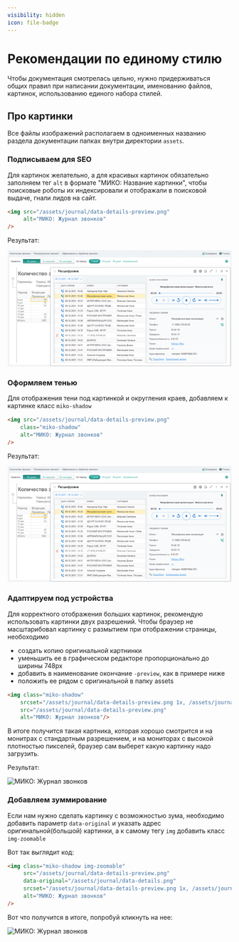 ```yaml
---
visibility: hidden
icon: file-badge
---
```

# Рекомендации по единому стилю

Чтобы документация смотрелась цельно, нужно придерживаться общих правил при написании документации, 
именованию файлов, картинок, использованию единого набора стилей.

## Про картинки
Все файлы изображений располагаем в одноименных названию раздела документации папках внутри директории `assets`.

### Подписываем для SEO
Для картинок желательно, а для красивых картинок обязательно заполняем тег `alt` в формате "МИКО: Название картинки",
чтобы поисковые роботы их индексировали и отображали в поисковой выдаче, гнали лидов на сайт.

```html
<img src="/assets/journal/data-details-preview.png" 
     alt="МИКО: Журнал звонков"
/>
```

Результат:

<img src="/assets/journal/data-details-preview.png"
alt="МИКО: Журнал звонков"
/>

### Оформляем тенью

Для отображения тени под картинкой и округления краев, добавляем к картинке класс `miko-shadow`

```html
<img src="/assets/journal/data-details-preview.png" 
    class="miko-shadow" 
    alt="МИКО: Журнал звонков"
/>
```

Результат:

<img src="/assets/journal/data-details-preview.png"
class="miko-shadow"
alt="МИКО: Журнал звонков"
/>



### Адаптируем под устройства
Для корректного отображения больших картинок, рекомендую использовать картинки двух разрешений.
Чтобы браузер не масштарибовал картинку с размытием при отображении страницы, необоходимо
- создать копию оригинальной картнинки
- уменьшить ее в графическом редакторе пропорционально до ширины 748px
- добавить в наименование окончание `-preview`, как в примере ниже
- положить ее рядом с оригинальной в папку assets

```html
<img class="miko-shadow"
    srcset="/assets/journal/data-details-preview.png 1x, /assets/journal/data-details.png 2x"
    src="/assets/journal/data-details-preview.png" 
    alt="МИКО: Журнал звонков"/>
```

В итоге получится такая картника, которая хорошо смотрится и на монитрах с стандартным разрешением, и на мониторах с 
высокой плотностью пикселей, браузер сам выберет какую картинку надо загрузить.


Результат:

<img class="miko-shadow"
            src="/assets/journal/data-details-preview.png"
            srcset="/assets/journal/data-details-preview.png 1x, /assets/journal/data-details.png 2x"
            alt="МИКО: Журнал звонков"
/>



### Добавляем зуммирование

Если нам нужно сделать картинку с возможностью зума, необходимо добавить параметр `data-original` и указать адрес 
оригинальной(большой) картинки, а к самому тегу `img` добавить класс `img-zoomable`

Вот так выглядит код:

```html
<img class="miko-shadow img-zoomable" 
     src="/assets/journal/data-details-preview.png"
     data-original="/assets/journal/data-details.png"
     srcset="/assets/journal/data-details-preview.png 1x, /assets/journal/data-details.png 2x" 
     alt="МИКО: Журнал звонков"
/>
```

Вот что получится в итоге, попробуй кликнуть на нее:

<img class="miko-shadow img-zoomable"
src="/assets/journal/data-details-preview.png"
data-original="/assets/journal/data-details.png"
srcset="/assets/journal/data-details-preview.png 1x, /assets/journal/data-details.png 2x"
alt="МИКО: Журнал звонков"
/>
